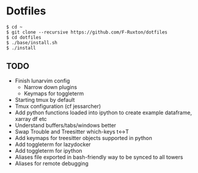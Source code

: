 # Dotfiles

```
$ cd ~
$ git clone --recursive https://github.com/F-Ruxton/dotfiles
$ cd dotfiles
$ ./base/install.sh
$ ./install
```

## TODO

- Finish lunarvim config
  - Narrow down plugins
  - Keymaps for toggleterm
- Starting tmux by default
- Tmux configuration (cf jessarcher)
- Add python functions loaded into ipython to create example dataframe, xarray df etc
- Understand buffers/tabs/windows better
- Swap Trouble and Treesitter which-keys t<->T
- Add keymaps for treesitter objects supported in python
- Add toggleterm for lazydocker
- Add toggleterm for ipython
- Aliases file exported in bash-friendly way to be synced to all towers
- Aliases for remote debugging
